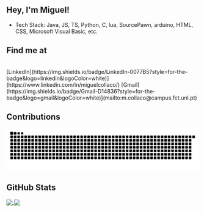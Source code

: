 ## Hey, I'm Miguel!
<ul>
  <li>Tech Stack: Java, JS, TS, Python, C, lua, SourcePawn, arduino, HTML, CSS, Microsoft Visual Basic, etc.</li>
</ul>

## Find me at
<br>
[LinkedIn](https://img.shields.io/badge/LinkedIn-0077B5?style=for-the-badge&logo=linkedin&logoColor=white)](https://www.linkedin.com/in/miguelcollaco/)
[Gmail](https://img.shields.io/badge/Gmail-D14836?style=for-the-badge&logo=gmail&logoColor=white)](mailto:m.collaco@campus.fct.unl.pt)

## Contributions
<picture>
  <source media="(prefers-color-scheme: dark)" srcset="https://raw.githubusercontent.com/miguelcollaco/miguelcollaco/3c8b22946c04cffcfd86a890937383067ddd8bdf/github-contribution-grid-snake-dark.svg" />
  <source media="(prefers-color-scheme: light)" srcset="https://raw.githubusercontent.com/miguelcollaco/miguelcollaco/3c8b22946c04cffcfd86a890937383067ddd8bdf/github-contribution-grid-snake.svg" />
  <img alt="github-snake" src="https://raw.githubusercontent.com/miguelcollaco/miguelcollaco/3c8b22946c04cffcfd86a890937383067ddd8bdf/github-contribution-grid-snake.svg" />
</picture>

## GitHub Stats
<a href="https://github.com/miguelcollaco">
  <img align="center" src="https://github-readme-stats.vercel.app/api?username=miguelcollaco&show_icons=true&theme=github_dark" />
</a>
<a href="https://github.com/miguelcollaco">
  <img align="center" src="https://github-readme-stats.vercel.app/api/top-langs/?username=miguelcollaco&theme=github_dark" />
</a>
